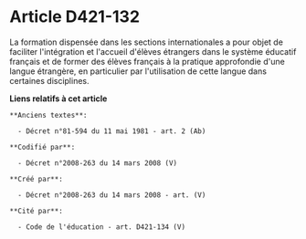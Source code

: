 # Article D421-132

La formation dispensée dans les sections internationales a pour objet de faciliter l'intégration et l'accueil d'élèves
étrangers dans le système éducatif français et de former des élèves français à la pratique approfondie d'une langue
étrangère, en particulier par l'utilisation de cette langue dans certaines disciplines.

**Liens relatifs à cet article**

	**Anciens textes**:

	  - Décret n°81-594 du 11 mai 1981 - art. 2 (Ab)

	**Codifié par**:

	  - Décret n°2008-263 du 14 mars 2008 (V)

	**Créé par**:

	  - Décret n°2008-263 du 14 mars 2008 - art. (V)

	**Cité par**:

	  - Code de l'éducation - art. D421-134 (V)
